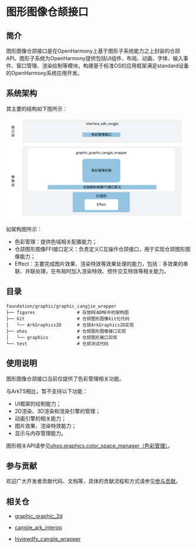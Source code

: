 # 图形图像仓颉接口

## 简介

图形图像仓颉接口是在OpenHarmony上基于图形子系统能力之上封装的仓颉API。图形子系统为OpenHarmony提供包括UI组件、布局、动画、字体、输入事件、窗口管理、渲染绘制等模块，构建基于标准OS的应用框架满足standard设备的OpenHarmony系统应用开发。

## 系统架构

其主要的结构如下图所示：

![图形图像仓颉接口](figures/graphic_cangjie_wrapper_architecture_zh.png)

如架构图所示：

- 色彩管理：提供色域相关配置能力；
- 仓颉图形图像FFI接口定义：负责定义C互操作仓颉接口，用于实现仓颉图形图像能力；
- Effect：主要完成图片效果、渲染特效等效果处理的能力，包括：多效果的串联、并联处理，在布局时加入渲染特效、控件交互特效等相关能力。

## 目录

```
foundation/graphic/graphic_cangjie_wrapper
├── figures                # 存放README中的架构图
├── kit                    # 仓颉图形图像kit化代码
│   └── ArkGraphics2D      # 仓颉ArkGraphics2D实现
├── ohos                   # 仓颉图形图像接口实现
│   └── graphics           # 仓颉图形接口实现
└── test                   # 仓颉测试代码
```

## 使用说明

图形图像仓颉接口当前仅提供了色彩管理相关功能。

与ArkTS相比，暂不支持以下功能：

- UI框架的绘制能力；
- 2D渲染、3D渲染和渲染引擎的管理；
- 动画引擎的相关能力；
- 图片效果、渲染特效能力；
- 显示与内存管理能力。


图形相关API请参见[ohos.graphics.color_space_manager（色彩管理）](https://gitcode.com/openharmony-sig/arkcompiler_cangjie_ark_interop/blob/master/doc/API_Reference/source_zh_cn/apis/ArkGraphics2D/cj-apis-color_manager.md)。

## 参与贡献

欢迎广大开发者贡献代码、文档等，具体的贡献流程和方式请参见[参与贡献](https://gitcode.com/openharmony/docs/blob/master/zh-cn/contribute/%E5%8F%82%E4%B8%8E%E8%B4%A1%E7%8C%AE.md)。

## 相关仓

- [graphic_graphic_2d](https://gitee.com/openharmony/graphic_graphic_2d/blob/master/README_zh.md)

- [cangjie_ark_interop](https://gitcode.com/openharmony-sig/arkcompiler_cangjie_ark_interop/blob/master/README_zh.md)

- [hiviewdfx_cangjie_wrapper](https://gitcode.com/openharmony-sig/hiviewdfx_hiviewdfx_cangjie_wrapper/blob/master/README_zh.md)
